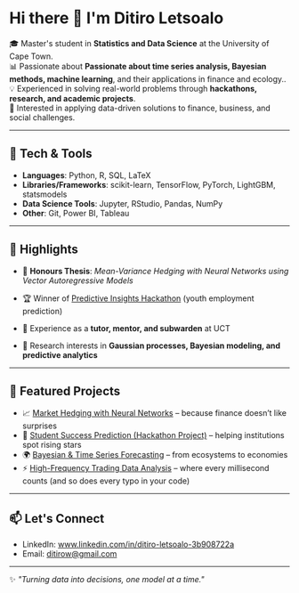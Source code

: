 # Hi there 👋 I'm Ditiro Letsoalo  

🎓 Master's student in **Statistics and Data Science** at the University of Cape Town.  
📊 Passionate about **Passionate about time series analysis, Bayesian methods, machine learning**, and their applications in finance and ecology..  
💡 Experienced in solving real-world problems through **hackathons, research, and academic projects**.  
🚀 Interested in applying data-driven solutions to finance, business, and social challenges.  

---

## 🔧 Tech & Tools
- **Languages**: Python, R, SQL, LaTeX  
- **Libraries/Frameworks**: scikit-learn, TensorFlow, PyTorch, LightGBM, statsmodels  
- **Data Science Tools**: Jupyter, RStudio, Pandas, NumPy  
- **Other**: Git, Power BI, Tableau  

---

## 📌 Highlights
- 🧾 **Honours Thesis**: *Mean-Variance Hedging with Neural Networks using Vector Autoregressive Models*  
- 🏆 Winner of [Predictive Insights Hackathon](https://github.com/ditiroletsoalo/Youth-Employment-Prediction/blob/main/README.md) (youth employment prediction)
 
- 💼 Experience as a **tutor, mentor, and subwarden** at UCT  
- 🔬 Research interests in **Gaussian processes, Bayesian modeling, and predictive analytics**  

---

## 📂 Featured Projects
- 📈 [Market Hedging with Neural Networks](https://github.com/ditiroletsoalo/Mean-Variance-Hedging-with-NN-using-VAR) – because finance doesn’t like surprises
- 🤖 [Student Success Prediction (Hackathon Project)](https://github.com/ditiroletsoalo/job-success-prediction) – helping institutions spot rising stars  
- 🌍 [Bayesian & Time Series Forecasting](#) – from ecosystems to economies  
- ⚡ [High-Frequency Trading Data Analysis](#) – where every millisecond counts (and so does every typo in your code)  


---

## 📫 Let's Connect
- LinkedIn: www.linkedin.com/in/ditiro-letsoalo-3b908722a   
- Email: ditirow@gmail.com

---

✨ *"Turning data into decisions, one model at a time."*
